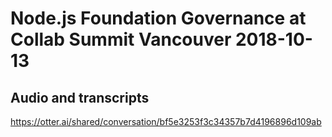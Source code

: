 # Node.js Foundation Governance at Collab Summit Vancouver 2018-10-13

## Audio and transcripts

https://otter.ai/shared/conversation/bf5e3253f3c34357b7d4196896d109ab